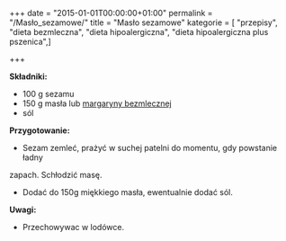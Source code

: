 +++
date = "2015-01-01T00:00:00+01:00"
permalink = "/Masło_sezamowe/"
title = "Masło sezamowe"
kategorie = [ "przepisy", "dieta bezmleczna", "dieta hipoalergiczna", "dieta hipoalergiczna plus pszenica",]

+++

**Składniki:**

-   100 g sezamu
-   150 g masła lub [margaryny bezmlecznej](/atopedia/Margaryna_bezmleczna "wikilink")
-   sól

**Przygotowanie:**

-   Sezam zemleć, prażyć w suchej patelni do momentu, gdy powstanie ładny

zapach. Schłodzić masę.

-   Dodać do 150g miękkiego masła, ewentualnie dodać sól.

**Uwagi:**

-   Przechowywac w lodówce.
